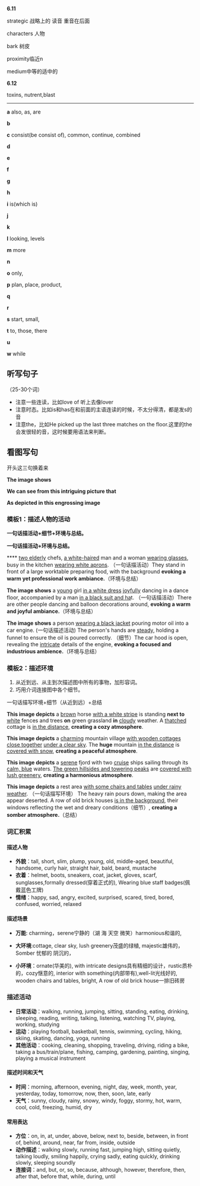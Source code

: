 **6.11**

strategic 战略上的 读音 重音在后面

characters 人物

bark 树皮

proximity临近n

medium中等的适中的

**6.12**

toxins, nutrent,blast

------

**a** also, as, are

**b**

**c** consist(be consist of), common, continue, combined

**d**

**e**

**f**

**g**

**h**

**i** is(which is)

**j**

**k**

**l** looking, levels

**m** more

**n**

**o** only,

**p** plan, place, product, 

**q**

**r**

**s** start, small, 

**t**  to, those, there

**u**

**w** while

## 听写句子

（25-30个词）

- 注意一些连读，比如love of 听上去像lover
- 注意时态。比如is和has在和前面的主语连读的时候，不太分得清，都是发s的音
- 注意the，比如He picked up the last three matches on the floor.这里的the会发很轻的音，这时候要用语法来判断。

## 看图写句

开头这三句换着来

**The image shows**

**We can see from this intriguing picture that** 

**As depicted in this engrossing image**

### 模板1：描述人物的活动

**一句话描活动+细节+环境与总结。**

**一句话描活动+环境与总结。**

**** <u>two elderly</u> chefs, <u>a white-haired</u> man and a woman <u>wearing glasses</u>, busy in the kitchen <u>wearing white aprons</u>. （一句话描活动）They stand in front of a large worktable preparing food, with the background **evoking a warm yet professional work ambiance.**（环境与总结）

**The image shows** a <u>young</u> girl <u>in a white dress</u> <u>joyfully</u> dancing in a dance floor, accompanied by a man <u>in a black suit and ha</u>t. （一句话描活动）There are other people dancing and balloon decorations around, **evoking a warm and joyful ambiance.**（环境与总结）

**The image shows** a person <u>wearing a black jacket</u> pouring motor oil into a car engine. (一句话描述活动)  The person's hands are <u>steady</u>, holding a funnel to ensure the oil is poured correctly. （细节）The car hood is open, revealing the <u>intricate</u> details of the engine, **evoking a focused and industrious ambience.**（环境与总结）

### 模板2：描述环境

1. 从近到远、从主到次描述图中所有的事物，加形容词。
2. 巧用介词连接图中各个细节。

一句话描写环境+细节（从近到远）+总结

**This image depicts** a <u>brown</u> horse <u>with a white stripe</u> is standing **next to** <u>white</u> fences and trees **on** green grassland **in** <u>cloudy</u> weather</u>. A <u>thatched</u> cottage is <u>in the distance</u>, **creating a cozy atmosphere**.

**This image depicts** a <u>charming</u> mountain village <u>with wooden cottages close together</u> <u>under a clear sky</u>. The **huge** mountain <u>in the distance</u> is <u>covered with snow</u>, **creating a peaceful atmosphere**. 

**This image depicts** a <u>serene</u> fjord with two <u>cruise</u> ships sailing through its <u>calm, blue</u> waters. <u>The  green hillsides and towering peaks</u> are <u>covered with  lush greenery</u>, **creating a harmonious atmosphere**.

**This image depicts** a rest area <u>with some chairs and tables</u> <u>under rainy weather</u>. （一句话描写环境）  The heavy rain pours down, making the area appear deserted. A row of old brick houses <u>is in the background</u>, their windows reflecting the wet and dreary conditions（细节）, **creating a somber atmosphere.**（总结）

### 词汇积累

#### 描述人物

- **外貌**：tall, short, slim, plump, young, old, middle-aged, beautiful, handsome, curly hair, straight hair, bald, beard, mustache
- **衣着**：helmet, boots, sneakers, coat, jacket, gloves, scarf, sunglasses,formally dressed(穿着正式的), Wearing blue staff badges(佩戴蓝色工牌)
- **情绪**：happy, sad, angry, excited, surprised, scared, tired, bored, confused, worried, relaxed

#### 描述场景

- **万能**: charming，serene宁静的（湖 海 天空 微笑）harmonious和谐的, 
- **大环境**:cottage, clear sky, lush greenery茂盛的绿植, majestic雄伟的，Somber 忧郁的 阴沉的，

- **小环境**：ornate(华美的), with intricate designs具有精细的设计，rustic质朴的，cozy惬意的, interior with something(内部带有),well-lit光线好的, wooden chairs and tables, bright, A row of old brick house一排旧砖房

### 描述活动

- **日常活动**：walking, running, jumping, sitting, standing, eating, drinking, sleeping, reading, writing, talking, listening, watching TV, playing, working, studying
- **运动**：playing football, basketball, tennis, swimming, cycling, hiking, skiing, skating, dancing, yoga, running
- **其他活动**：cooking, cleaning, shopping, traveling, driving, riding a bike, taking a bus/train/plane, fishing, camping, gardening, painting, singing, playing a musical instrument

#### 描述时间和天气

- **时间**：morning, afternoon, evening, night, day, week, month, year, yesterday, today, tomorrow, now, then, soon, late, early
- **天气**：sunny, cloudy, rainy, snowy, windy, foggy, stormy, hot, warm, cool, cold, freezing, humid, dry

#### 常用表达

- **方位**：on, in, at, under, above, below, next to, beside, between, in front of, behind, around, near, far from, inside, outside
- **动作描述**：walking slowly, running fast, jumping high, sitting quietly, talking loudly, smiling happily, crying sadly, eating quickly, drinking slowly, sleeping soundly
- **连接词**：and, but, or, so, because, although, however, therefore, then, after that, before that, while, during, until

